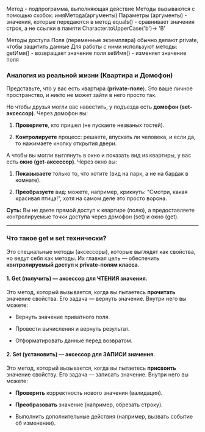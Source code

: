 Метод - подпрограмма, выполняющая действие
Методы вызываются с помощью скобок: имяМетода(аргументы)
Параметры (аргументы) - значения, которые передаются в метод
equals() - сравнивает значения строк, а не ссылки в памяти
Character.toUpperCase('b')-> 'B'



Методы доступа
Поля (переменные экземпляра) обычно делают private, чтобы защитить данные
Для работы с ними используют методы:
getИмя() - возвращает значение поля
setИмя() - изменяет значение поля

### Аналогия из реальной жизни (Квартира и Домофон)

Представьте, что у вас есть квартира (**private-поле**). Это ваше личное пространство, и никто не может зайти в него просто так.

Но чтобы друзья могли вас навестить, у подъезда есть **домофон (set-аксессор)**. Через домофон вы:

1. **Проверяете**, кто пришел (не пускаете незваных гостей).
    
2. **Контролируете** процесс: решаете, впускать ли человека, и если да, то нажимаете кнопку открытия двери.
    

А чтобы вы могли выглянуть в окно и показать вид из квартиры, у вас есть **окно (get-аксессор)**. Через окно вы:

1. **Показываете** только то, что хотите (вид на парк, а не на бардак в комнате).
    
2. **Преобразуете** вид: можете, например, крикнуть: "Смотри, какая красивая птица!", хотя на самом деле это просто ворона.
    

**Суть:** Вы не даете прямой доступ к квартире (полю), а предоставляете контролируемые точки доступа через домофон (set) и окно (get).

---

### Что такое get и set технически?

Это специальные методы (аксессоры), которые выглядят как свойства, но ведут себя как методы. Их главная цель — обеспечить **контролируемый доступ к private-полям класса**.

#### 1. Get (получить) — аксессор для ЧТЕНИЯ значения.

Это метод, который вызывается, когда вы пытаетесь **прочитать** значение свойства. Его задача — вернуть значение. Внутри него вы можете:

- Вернуть значение приватного поля.
    
- Провести вычисления и вернуть результат.
    
- Отформатировать данные перед возвратом.
    

#### 2. Set (установить) — аксессор для ЗАПИСИ значения.

Это метод, который вызывается, когда вы пытаетесь **присвоить** значение свойству. Его задача — записать значение. Внутри него вы можете:

- **Проверить** корректность нового значения (валидация).
    
- **Преобразовать** значение (например, обрезать строку).
    
- Выполнить дополнительные действия (например, вызвать событие об изменении).